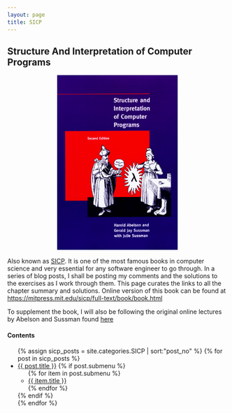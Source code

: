 ```yaml
---
layout: page
title: SICP
---
```


## Structure And Interpretation of Computer Programs

<center><a href="https://mitpress.mit.edu/sicp/full-text/book/book.html"><img src="/images/SICP_cover.jpg" alt="SICP cover" height="400" /></a></center>

Also known as [SICP](http://en.wikipedia.org/wiki/Structure_and_Interpretation_of_Computer_Programs). It is one of the most famous books in computer science and very essential for any software engineer to go through. In a series of blog posts, I shall be posting my comments and the solutions to the exercises as I work through them. This page curates the links to all the chapter summary and solutions. Online version of this book can be found at <https://mitpress.mit.edu/sicp/full-text/book/book.html>

To supplement the book, I will also be following the original online lectures by Abelson and Sussman found [here](http://ocw.mit.edu/courses/electrical-engineering-and-computer-science/6-001-structure-and-interpretation-of-computer-programs-spring-2005/)

#### Contents


<ul>
	{% assign sicp_posts = site.categories.SICP | sort:"post_no" %}
	{% for post in sicp_posts %}
		<li>
			<a href="{{ post.url }}">{{ post.title }}</a>
			{% if post.submenu %}
			<ul>
			{% for item in post.submenu %}
				<li> <a href="{{ post.url }}#{{ item.hook }}">{{ item.title }} </a> </li>
			{% endfor %}
			</ul>
			{% endif %}
		</li>
	{% endfor %}
</ul>

